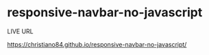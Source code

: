 # responsive-navbar-no-javascript

LIVE URL

https://christiano84.github.io/responsive-navbar-no-javascript/
